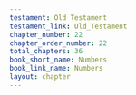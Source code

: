 ```yaml
---
testament: Old Testament
testament_link: Old_Testament
chapter_number: 22
chapter_order_number: 22
total_chapters: 36
book_short_name: Numbers
book_link_name: Numbers
layout: chapter
---
```

